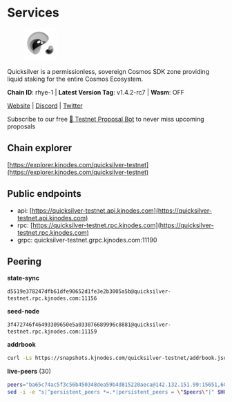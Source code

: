 # Services

<figure><img src="https://raw.githubusercontent.com/kj89/cosmos-images/main/logos/quicksilver.png" alt=""><figcaption></figcaption></figure>

Quicksilver is a permissionless, sovereign Cosmos SDK zone providing liquid staking for the entire Cosmos Ecosystem.

**Chain ID**: rhye-1 | **Latest Version Tag**: v1.4.2-rc7 | **Wasm**: OFF

[Website](https://quicksilver.zone) | [Discord](https://discord.gg/quicksilverprotocol) | [Twitter](https://twitter.com/quicksilverzone)



Subscribe to our free [🤖 Testnet Proposal Bot](https://t.me/kjnodes_testnet_proposal_bot) to never miss upcoming proposals


## Chain explorer
[https://explorer.kjnodes.com/quicksilver-testnet](https://explorer.kjnodes.com/quicksilver-testnet)

## Public endpoints

* api: [https://quicksilver-testnet.api.kjnodes.com](https://quicksilver-testnet.api.kjnodes.com)
* rpc: [https://quicksilver-testnet.rpc.kjnodes.com](https://quicksilver-testnet.rpc.kjnodes.com)
* grpc: quicksilver-testnet.grpc.kjnodes.com:11190

## Peering

**state-sync**

```text
d5519e378247dfb61dfe90652d1fe3e2b3005a5b@quicksilver-testnet.rpc.kjnodes.com:11156
```

**seed-node**

```text
3f472746f46493309650e5a033076689996c8881@quicksilver-testnet.rpc.kjnodes.com:11159
```

**addrbook**
```bash
curl -Ls https://snapshots.kjnodes.com/quicksilver-testnet/addrbook.json > $HOME/.quicksilverd/config/addrbook.json
```

**live-peers** (30)
```bash
peers="ba65c74ac5f3c56b450348dea59b4d815220aeca@142.132.151.99:15651,60509a87fc6c97a013de3cdeadf5fd3eab22f896@65.109.23.114:11156,2aed12a25bfa92e40ccb95c88692735a9488a17e@65.109.92.79:37656,fff84f665140e8072724246aad79702edcb1ad48@65.108.75.174:28656,5c2a752c9b1952dbed075c56c600c3a79b58c395@95.214.55.232:27026,5a3c424c19d9ab694190a7805a2b1a146460d752@65.108.2.27:26656,e6bf4eca6a11035c06be529cb8c3758c2c00908f@213.170.135.20:26656,7142a4a19a87408ea6bcaf8bc2fd0265a5ccc7ad@162.55.245.219:11156,7283ce0d1cf4fd83fe826866a90b244d943fc434@38.242.248.195:11156,8b486ec6ee6167985f6eed69817f2a04bd70bba9@65.109.61.113:22217,6d3319970389d88f5deee9720a44fb95cad01ea2@185.144.99.96:26656,c02431ff1a4fe66dca2d3c8ccbbd51b9977d8c54@88.208.57.200:11156,c152888de058c1ca92e43913b502b137b8c17c26@195.201.243.40:26636,cc18d980216d658b76112fefd49cf2bf03d2d1cb@65.109.58.237:36589,e0f0703e9ce343c46e0ec01b19216715e817b358@65.109.85.170:26656,e6bf55bc9f08958b7518bea455423375db78d1ef@65.108.13.176:26656,676272662f2bba070a820aacc7ab7cec446526be@65.109.80.176:20656,3e484a1e5b0e019f1c227fb1481016161825c395@213.239.215.165:11156,80a09a8ae70e893789110c7945cb8f324002bfed@88.98.195.228:16656,a2aa2a6db3b240fdd093f7d8214c1cc78e212995@65.108.237.232:31656,d5519e378247dfb61dfe90652d1fe3e2b3005a5b@65.109.68.190:11156,5e83e140ae6a480ec8ac714fb71e0b509227cb9a@185.144.99.18:26656,cd85e8a5ad374c3ee339d6f201a065ae9e911eb4@65.108.226.183:11156,386d9eac66143c386d645b13eb9906caeb3cb33a@82.100.58.116:26656,ec9d67f7c1103afcf097c0d9e11468c32f11f0c5@65.109.144.236:32656,0a3ac40a7a4ce35978c4da97be2eb6974bc3c58b@185.252.233.217:46656,2a577a2f1a3c9e6fdcf19659af4ecc48f4525274@135.181.215.115:26776,78283975c2bee9b95bbf9408cc974cbab7bfe8ef@65.108.231.124:37656,a37474c1f254cd4b16d924327a755c914e8e7d86@65.109.30.53:26656,8a7f90b153dea30208372e3a88159cd6d07a869e@65.108.124.219:44656"
sed -i -e "s|^persistent_peers *=.*|persistent_peers = \"$peers\"|" $HOME/.quicksilverd/config/config.toml
```
